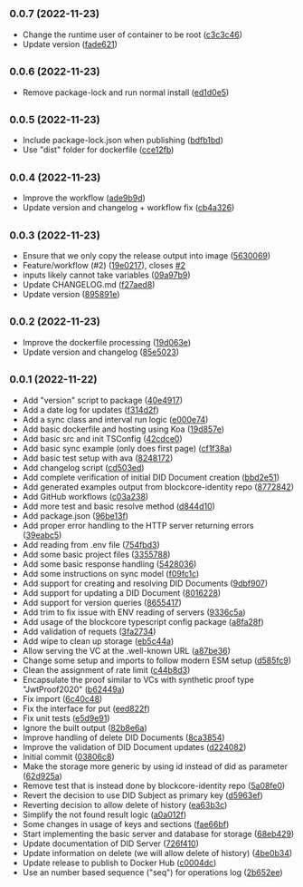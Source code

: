## <small>0.0.7 (2022-11-23)</small>

* Change the runtime user of container to be root ([c3c3c46](https://github.com/block-core/blockcore-did-server/commit/c3c3c46))
* Update version ([fade621](https://github.com/block-core/blockcore-did-server/commit/fade621))



## <small>0.0.6 (2022-11-23)</small>

* Remove package-lock and run normal install ([ed1d0e5](https://github.com/block-core/blockcore-did-server/commit/ed1d0e5))



## <small>0.0.5 (2022-11-23)</small>

* Include package-lock.json when publishing ([bdfb1bd](https://github.com/block-core/blockcore-did-server/commit/bdfb1bd))
* Use "dist" folder for dockerfile ([cce12fb](https://github.com/block-core/blockcore-did-server/commit/cce12fb))



## <small>0.0.4 (2022-11-23)</small>

* Improve the workflow ([ade9b9d](https://github.com/block-core/blockcore-did-server/commit/ade9b9d))
* Update version and changelog + workflow fix ([cb4a326](https://github.com/block-core/blockcore-did-server/commit/cb4a326))



## <small>0.0.3 (2022-11-23)</small>

* Ensure that we only copy the release output into image ([5630069](https://github.com/block-core/blockcore-did-server/commit/5630069))
* Feature/workflow (#2) ([19e0217](https://github.com/block-core/blockcore-did-server/commit/19e0217)), closes [#2](https://github.com/block-core/blockcore-did-server/issues/2)
* inputs likely cannot take variables ([09a97b9](https://github.com/block-core/blockcore-did-server/commit/09a97b9))
* Update CHANGELOG.md ([f27aed8](https://github.com/block-core/blockcore-did-server/commit/f27aed8))
* Update version ([895891e](https://github.com/block-core/blockcore-did-server/commit/895891e))



## <small>0.0.2 (2022-11-23)</small>

* Improve the dockerfile processing ([19d063e](https://github.com/block-core/blockcore-did-server/commit/19d063e))
* Update version and changelog ([85e5023](https://github.com/block-core/blockcore-did-server/commit/85e5023))



## <small>0.0.1 (2022-11-22)</small>

* Add "version" script to package ([40e4917](https://github.com/block-core/blockcore-did-server/commit/40e4917))
* Add a date log for updates ([f314d2f](https://github.com/block-core/blockcore-did-server/commit/f314d2f))
* Add a sync class and interval run logic ([e000e74](https://github.com/block-core/blockcore-did-server/commit/e000e74))
* Add basic dockerfile and hosting using Koa ([19d857e](https://github.com/block-core/blockcore-did-server/commit/19d857e))
* Add basic src and init TSConfig ([42cdce0](https://github.com/block-core/blockcore-did-server/commit/42cdce0))
* Add basic sync example (only does first page) ([cf1f38a](https://github.com/block-core/blockcore-did-server/commit/cf1f38a))
* Add basic test setup with ava ([8248172](https://github.com/block-core/blockcore-did-server/commit/8248172))
* Add changelog script ([cd503ed](https://github.com/block-core/blockcore-did-server/commit/cd503ed))
* Add complete verification of initial DID Document creation ([bbd2e51](https://github.com/block-core/blockcore-did-server/commit/bbd2e51))
* Add generated examples output from blockcore-identity repo ([8772842](https://github.com/block-core/blockcore-did-server/commit/8772842))
* Add GitHub workflows ([c03a238](https://github.com/block-core/blockcore-did-server/commit/c03a238))
* Add more test and basic resolve method ([d844d10](https://github.com/block-core/blockcore-did-server/commit/d844d10))
* Add package.json ([96be13f](https://github.com/block-core/blockcore-did-server/commit/96be13f))
* Add proper error handling to the HTTP server returning errors ([39eabc5](https://github.com/block-core/blockcore-did-server/commit/39eabc5))
* Add reading from .env file ([754fbd3](https://github.com/block-core/blockcore-did-server/commit/754fbd3))
* Add some basic project files ([3355788](https://github.com/block-core/blockcore-did-server/commit/3355788))
* Add some basic response handling ([5428036](https://github.com/block-core/blockcore-did-server/commit/5428036))
* Add some instructions on sync model ([f09fc1c](https://github.com/block-core/blockcore-did-server/commit/f09fc1c))
* Add support for creating and resolving DID Documents ([9dbf907](https://github.com/block-core/blockcore-did-server/commit/9dbf907))
* Add support for updating a DID Document ([8016228](https://github.com/block-core/blockcore-did-server/commit/8016228))
* Add support for version queries ([8655417](https://github.com/block-core/blockcore-did-server/commit/8655417))
* Add trim to fix issue with ENV reading of servers ([9336c5a](https://github.com/block-core/blockcore-did-server/commit/9336c5a))
* Add usage of the blockcore typescript config package ([a8fa28f](https://github.com/block-core/blockcore-did-server/commit/a8fa28f))
* Add validation of requets ([3fa2734](https://github.com/block-core/blockcore-did-server/commit/3fa2734))
* Add wipe to clean up storage ([eb5c44a](https://github.com/block-core/blockcore-did-server/commit/eb5c44a))
* Allow serving the VC at the .well-known URL ([a87be36](https://github.com/block-core/blockcore-did-server/commit/a87be36))
* Change some setup and imports to follow modern ESM setup ([d585fc9](https://github.com/block-core/blockcore-did-server/commit/d585fc9))
* Clean the assignment of rate limit ([c44b8d3](https://github.com/block-core/blockcore-did-server/commit/c44b8d3))
* Encapsulate the proof similar to VCs with synthetic proof type "JwtProof2020" ([b62449a](https://github.com/block-core/blockcore-did-server/commit/b62449a))
* Fix import ([6c40c48](https://github.com/block-core/blockcore-did-server/commit/6c40c48))
* Fix the interface for put ([eed822f](https://github.com/block-core/blockcore-did-server/commit/eed822f))
* Fix unit tests ([e5d9e91](https://github.com/block-core/blockcore-did-server/commit/e5d9e91))
* Ignore the built output ([82b8e6a](https://github.com/block-core/blockcore-did-server/commit/82b8e6a))
* Improve handling of delete DID Documents ([8ca3854](https://github.com/block-core/blockcore-did-server/commit/8ca3854))
* Improve the validation of DID Document updates ([d224082](https://github.com/block-core/blockcore-did-server/commit/d224082))
* Initial commit ([03806c8](https://github.com/block-core/blockcore-did-server/commit/03806c8))
* Make the storage more generic by using id instead of did as parameter ([62d925a](https://github.com/block-core/blockcore-did-server/commit/62d925a))
* Remove test that is instead done by blockcore-identity repo ([5a08fe0](https://github.com/block-core/blockcore-did-server/commit/5a08fe0))
* Revert the decision to use DID Subject as primary key ([d5963ef](https://github.com/block-core/blockcore-did-server/commit/d5963ef))
* Reverting decision to allow delete of history ([ea63b3c](https://github.com/block-core/blockcore-did-server/commit/ea63b3c))
* Simplify the not found result logic ([a0a012f](https://github.com/block-core/blockcore-did-server/commit/a0a012f))
* Some changes in usage of keys and sections ([fae66bf](https://github.com/block-core/blockcore-did-server/commit/fae66bf))
* Start implementing the basic server and database for storage ([68eb429](https://github.com/block-core/blockcore-did-server/commit/68eb429))
* Update documentation of DID Server ([726f410](https://github.com/block-core/blockcore-did-server/commit/726f410))
* Update information on delete (we will allow delete of history) ([4be0b34](https://github.com/block-core/blockcore-did-server/commit/4be0b34))
* Update release to publish to Docker Hub ([c0004dc](https://github.com/block-core/blockcore-did-server/commit/c0004dc))
* Use an number based sequence ("seq") for operations log ([2b652ee](https://github.com/block-core/blockcore-did-server/commit/2b652ee))



